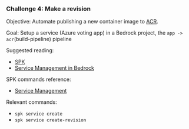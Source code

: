 ### Challenge 4: Make a revision
Objective: Automate publishing a new container image to [ACR](https://azure.microsoft.com/en-us/services/container-registry/).

Goal: Setup a service (Azure voting app) in a Bedrock project, the `app -> acr`(build-pipeline) pipeline

Suggested reading:
- [SPK](https://github.com/CatalystCode/spk/tree/390acbc8ab3ed20082bd50657eab16402e37144c)
- [Service Management in Bedrock](https://github.com/CatalystCode/spk/blob/390acbc8ab3ed20082bd50657eab16402e37144c/docs/project-service-management-guide.md)

SPK commands reference:
- [Service Management](https://github.com/CatalystCode/spk/blob/master/docs/service-management.md)

Relevant commands:
- `spk service create`
- `spk service create-revision`
